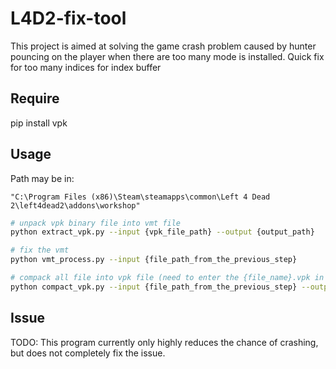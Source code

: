 # L4D2-fix-tool

This project is aimed at solving the game crash problem caused by hunter pouncing on the player when there are too many mode is installed. Quick fix for too many indices for index buffer

## Require
pip install vpk

## Usage
Path may be in: 
```
"C:\Program Files (x86)\Steam\steamapps\common\Left 4 Dead 2\left4dead2\addons\workshop"
```

```sh
# unpack vpk binary file into vmt file
python extract_vpk.py --input {vpk_file_path} --output {output_path}

# fix the vmt
python vmt_process.py --input {file_path_from_the_previous_step}

# compack all file into vpk file (need to enter the {file_name}.vpk in the path)
python compact_vpk.py --input {file_path_from_the_previous_step} --output {original_vpk_path}
```
## Issue
TODO: This program currently only highly reduces the chance of crashing, but does not completely fix the issue.
